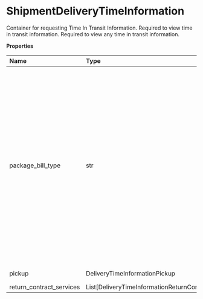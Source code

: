 # ShipmentDeliveryTimeInformation

Container for requesting Time In Transit Information. Required to view time in transit information. Required to view any time in transit information.

**Properties**

| Name                     | Type                                                | Required | Description                                                                                                                                                                                                                                           |
| :----------------------- | :-------------------------------------------------- | :------- | :---------------------------------------------------------------------------------------------------------------------------------------------------------------------------------------------------------------------------------------------------- |
| package_bill_type        | str                                                 | ✅       | Valid values are: - 02 - Document only - 03 - Non-Document - 04 - WWEF Pallet - 07 - Domestic Pallet If 04 is included, Worldwide Express Freight and UPS Worldwide Express Freight Midday services (if applicable) will be included in the response. |
| pickup                   | DeliveryTimeInformationPickup                       | ❌       | Pickup container.                                                                                                                                                                                                                                     |
| return_contract_services | List[DeliveryTimeInformationReturnContractServices] | ❌       |                                                                                                                                                                                                                                                       |

<!-- This file was generated by liblab | https://liblab.com/ -->
